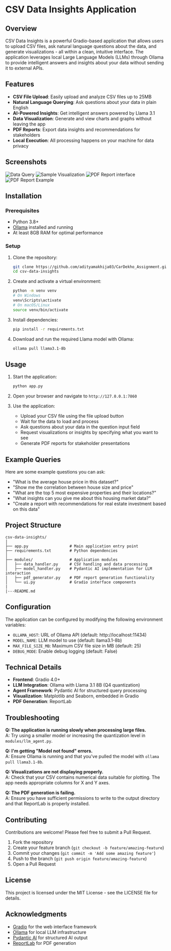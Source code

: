 # CSV Data Insights Application

## Overview

CSV Data Insights is a powerful Gradio-based application that allows users to upload CSV files, ask natural language questions about the data, and generate visualizations - all within a clean, intuitive interface. The application leverages local Large Language Models (LLMs) through Ollama to provide intelligent answers and insights about your data without sending it to external APIs.

## Features

- **CSV File Upload**: Easily upload and analyze CSV files up to 25MB
- **Natural Language Querying**: Ask questions about your data in plain English
- **AI-Powered Insights**: Get intelligent answers powered by Llama 3.1
- **Data Visualization**: Generate and view charts and graphs without leaving the app
- **PDF Reports**: Export data insights and recommendations for stakeholders
- **Local Execution**: All processing happens on your machine for data privacy

## Screenshots
![Data Query](./Screenshot%202025-03-12%20220509.png)
![Sample Visualization](./Screenshot%202025-03-12%20220216.png)
![PDF Report interface](./Screenshot%202025-03-12%20215927.png)
![PDF Report Example](./Screenshot%202025-03-12%20220032.png)

## Installation

### Prerequisites

- Python 3.8+
- [Ollama](https://ollama.ai/) installed and running
- At least 8GB RAM for optimal performance

### Setup

1. Clone the repository:
   ```bash
   git clone https://github.com/adityamakhija03/CarDekho_Assignment.git
   cd csv-data-insights
   ```

2. Create and activate a virtual environment:
   ```bash
   python -m venv venv
   # On Windows
   venv\Scripts\activate
   # On macOS/Linux
   source venv/bin/activate
   ```

3. Install dependencies:
   ```bash
   pip install -r requirements.txt
   ```

4. Download and run the required Llama model with Ollama:
   ```bash
   ollama pull llama3.1-8b
   ```

## Usage

1. Start the application:
   ```bash
   python app.py
   ```

2. Open your browser and navigate to `http://127.0.0.1:7860`

3. Use the application:
   - Upload your CSV file using the file upload button
   - Wait for the data to load and process
   - Ask questions about your data in the question input field
   - Request visualizations or insights by specifying what you want to see
   - Generate PDF reports for stakeholder presentations

## Example Queries

Here are some example questions you can ask:

- "What is the average house price in this dataset?"
- "Show me the correlation between house size and price"
- "What are the top 5 most expensive properties and their locations?"
- "What insights can you give me about this housing market data?"
- "Create a report with recommendations for real estate investment based on this data"

## Project Structure

```
csv-data-insights/
│
├── app.py                  # Main application entry point
├── requirements.txt        # Python dependencies            
│
├── modules/                # Application modules
│   ├── data_handler.py     # CSV handling and data processing
│   ├── model_handler.py    # Pydantic AI implementation for LLM interaction
│   ├── pdf_generator.py    # PDF report generation functionality
│   └── ui.py               # Gradio interface components
|
|---README.md

```

## Configuration

The application can be configured by modifying the following environment variables:

- `OLLAMA_HOST`: URL of Ollama API (default: http://localhost:11434)
- `MODEL_NAME`: LLM model to use (default: llama3.1-8b)
- `MAX_FILE_SIZE_MB`: Maximum CSV file size in MB (default: 25)
- `DEBUG_MODE`: Enable debug logging (default: False)

## Technical Details

- **Frontend**: Gradio 4.0+
- **LLM Integration**: Ollama with Llama 3.1 8B (Q4 quantization)
- **Agent Framework**: Pydantic AI for structured query processing
- **Visualization**: Matplotlib and Seaborn, embedded in Gradio
- **PDF Generation**: ReportLab

## Troubleshooting

**Q: The application is running slowly when processing large files.**  
A: Try using a smaller model or increasing the quantization level in `modules/llm_agent.py`.

**Q: I'm getting "Model not found" errors.**  
A: Ensure Ollama is running and that you've pulled the model with `ollama pull llama3.1-8b`.

**Q: Visualizations are not displaying properly.**  
A: Check that your CSV contains numerical data suitable for plotting. The app needs appropriate columns for X and Y axes.

**Q: The PDF generation is failing.**  
A: Ensure you have sufficient permissions to write to the output directory and that ReportLab is properly installed.

## Contributing

Contributions are welcome! Please feel free to submit a Pull Request.

1. Fork the repository
2. Create your feature branch (`git checkout -b feature/amazing-feature`)
3. Commit your changes (`git commit -m 'Add some amazing feature'`)
4. Push to the branch (`git push origin feature/amazing-feature`)
5. Open a Pull Request

## License

This project is licensed under the MIT License - see the LICENSE file for details.

## Acknowledgments

- [Gradio](https://gradio.app) for the web interface framework
- [Ollama](https://ollama.ai) for local LLM infrastructure
- [Pydantic AI](https://docs.pydantic.dev/latest/integrations/ai/) for structured AI output
- [ReportLab](https://www.reportlab.com) for PDF generation
